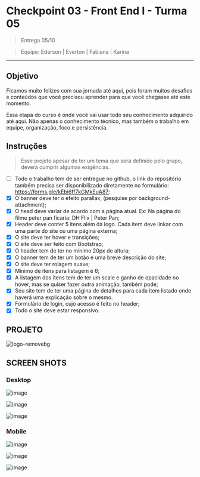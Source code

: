 # Checkpoint 03 - Front End I - Turma 05 

> Entrega 05/10

> Equipe: Ederson | Everton | Fabiana | Karina

---

## Objetivo

Ficamos muito felizes com sua jornada até aqui, pois foram muitos desafios e conteúdos que você precisou aprender para que você chegasse até este momento.

Essa etapa do curso é onde você vai usar todo seu conhecimento adquirido até aqui. Não apenas o conhecimento técnico, mas também o trabalho em equipe, organização, foco e persistência.

## Instruções

> Esse projeto apesar de ter um tema que será definido pelo grupo, deverá cumprir algumas exigências.

- [ ] Todo o trabalho tem de ser entregue no github, o link do repositório também precisa ser disponibilizado diretamente no formulário: https://forms.gle/kEbi6ff7kGMkEuA87;
- [x] O banner deve ter o efeito parallax, (pesquise por background-attachment);
- [x] O head deve variar de acordo com a página atual. Ex: Na página do filme peter pan ficaria: DH Flix | Peter Pan;
- [x] Header deve conter 5 itens além da logo. Cada item deve linkar com uma parte do site ou uma página externa;
- [x] O site deve ter hover e transições;
- [x] O site deve ser feito com Bootstrap;
- [x] O header tem de ter no mínimo 20px de altura;
- [x] O banner tem de ter um botão e uma breve descrição do site;
- [x] O site deve ter rolagem suave;
- [x] Mínimo de itens para listagem é 6;
- [x] A listagem dos itens tem de ter um scale e ganho de opacidade no hover, mas se quiser fazer outra animação, também pode;
- [x] Seu site tem de ter uma página de detalhes para cada item listado onde haverá uma explicação sobre o mesmo. 
- [x] Formulário de login, cujo acesso é feito no header;
- [x] Todo o site deve estar responsivo.

## PROJETO

![logo-removebg](https://user-images.githubusercontent.com/5773748/135780670-ba5b4c48-1d47-45d5-95ff-c64adaf39ba5.png)


## SCREEN SHOTS

### Desktop

![image](https://user-images.githubusercontent.com/88685345/135779409-164d0532-281f-4044-933c-96f0147ce6ca.png)

![image](https://user-images.githubusercontent.com/88685345/135779432-c1134314-36dd-48c6-9192-dfd34b8e0eef.png)

![image](https://user-images.githubusercontent.com/88685345/135779452-0a10a411-cc6e-4971-9331-c8f01bb94739.png)

### Mobile

![image](https://user-images.githubusercontent.com/88685345/135779474-2a45d34c-3c1e-4501-ba34-92cf3c00ec4d.png)

![image](https://user-images.githubusercontent.com/88685345/135779499-20ad78b9-c0ed-4c93-a5a7-185d06af35e4.png)

![image](https://user-images.githubusercontent.com/5773748/135779681-b5e02f7d-f519-4b9b-a1e9-c57137dbb5db.png)



